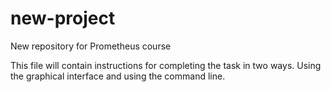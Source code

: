 # new-project
New repository for Prometheus course

This file will contain instructions for completing the task in two ways.
Using the graphical interface and using the command line.

